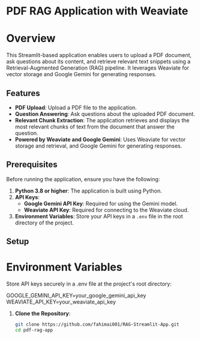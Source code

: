 # PDF RAG Application with Weaviate

# Overview

This Streamlit-based application enables users to upload a PDF document, ask questions about its content, and retrieve relevant text snippets using a Retrieval-Augmented Generation (RAG) pipeline. It leverages Weaviate for vector storage and Google Gemini for generating responses.

## Features

- **PDF Upload**: Upload a PDF file to the application.
- **Question Answering**: Ask questions about the uploaded PDF document.
- **Relevant Chunk Extraction**: The application retrieves and displays the most relevant chunks of text from the document that answer the question.
- **Powered by Weaviate and Google Gemini**: Uses Weaviate for vector storage and retrieval, and Google Gemini for generating responses.

## Prerequisites

Before running the application, ensure you have the following:

1. **Python 3.8 or higher**: The application is built using Python.
2. **API Keys**:
   - **Google Gemini API Key**: Required for using the Gemini model.
   - **Weaviate API Key**: Required for connecting to the Weaviate cloud.
3. **Environment Variables**: Store your API keys in a `.env` file in the root directory of the project.

## Setup

# Environment Variables

Store API keys securely in a .env file at the project's root directory:

GOOGLE_GEMINI_API_KEY=your_google_gemini_api_key
WEAVIATE_API_KEY=your_weaviate_api_key

1. **Clone the Repository**:
   ```bash
   git clone https://github.com/fahimai001/RAG-Streamlit-App.git
   cd pdf-rag-app